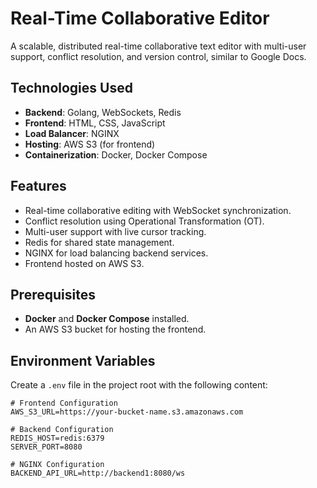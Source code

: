 # Real-Time Collaborative Editor

A scalable, distributed real-time collaborative text editor with multi-user support, conflict resolution, and version control, similar to Google Docs.

## Technologies Used

- **Backend**: Golang, WebSockets, Redis
- **Frontend**: HTML, CSS, JavaScript
- **Load Balancer**: NGINX
- **Hosting**: AWS S3 (for frontend)
- **Containerization**: Docker, Docker Compose

## Features

- Real-time collaborative editing with WebSocket synchronization.
- Conflict resolution using Operational Transformation (OT).
- Multi-user support with live cursor tracking.
- Redis for shared state management.
- NGINX for load balancing backend services.
- Frontend hosted on AWS S3.

## Prerequisites

- **Docker** and **Docker Compose** installed.
- An AWS S3 bucket for hosting the frontend.

## Environment Variables

Create a `.env` file in the project root with the following content:

```plaintext
# Frontend Configuration
AWS_S3_URL=https://your-bucket-name.s3.amazonaws.com

# Backend Configuration
REDIS_HOST=redis:6379
SERVER_PORT=8080

# NGINX Configuration
BACKEND_API_URL=http://backend1:8080/ws

